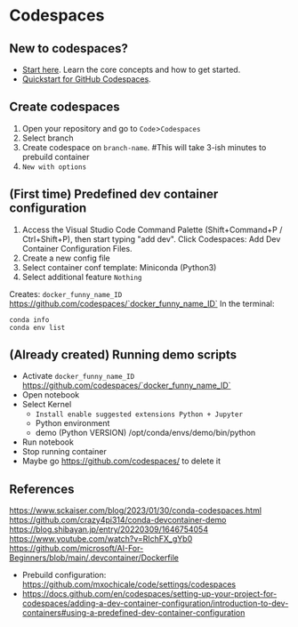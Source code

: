 # Codespaces

## New to codespaces?
* [Start here](https://docs.github.com/en/codespaces). Learn the core concepts and how to get started.
* [Quickstart for GitHub Codespaces](https://docs.github.com/en/codespaces/getting-started/quickstart).

## Create codespaces  
1. Open your repository and go to `Code`>`Codespaces`
2. Select branch
3. Create codespace on `branch-name`. #This will take 3-ish minutes to prebuild container
4. `New with options`

## (First time) Predefined dev container configuration
1. Access the Visual Studio Code Command Palette (Shift+Command+P / Ctrl+Shift+P), then start typing "add dev". 
Click Codespaces: Add Dev Container Configuration Files.
2. Create a new config file
3. Select container conf template: Miniconda (Python3)
4. Select additional feature `Nothing`

Creates: `docker_funny_name_ID`  https://github.com/codespaces/`docker_funny_name_ID`
In the terminal: 
```
conda info
conda env list
```

## (Already created) Running demo scripts 
* Activate `docker_funny_name_ID`  https://github.com/codespaces/`docker_funny_name_ID`
* Open notebook 
* Select Kernel
  * `Install enable suggested extensions Python + Jupyter`
  * Python environment 
  * demo (Python VERSION) /opt/conda/envs/demo/bin/python
* Run notebook
* Stop running container
* Maybe go https://github.com/codespaces/ to delete it


## References
https://www.sckaiser.com/blog/2023/01/30/conda-codespaces.html  
https://github.com/crazy4pi314/conda-devcontainer-demo  
https://blog.shibayan.jp/entry/20220309/1646754054  
https://www.youtube.com/watch?v=RIchFX_gYb0  
https://github.com/microsoft/AI-For-Beginners/blob/main/.devcontainer/Dockerfile   
* Prebuild configuration: https://github.com/mxochicale/code/settings/codespaces
* https://docs.github.com/en/codespaces/setting-up-your-project-for-codespaces/adding-a-dev-container-configuration/introduction-to-dev-containers#using-a-predefined-dev-container-configuration

